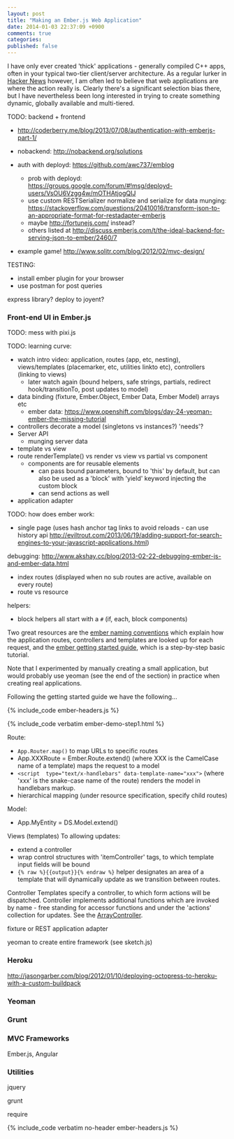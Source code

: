 ```yaml
---
layout: post
title: "Making an Ember.js Web Application"
date: 2014-01-03 22:37:09 +0900
comments: true
categories: 
published: false
---
```


I have only ever created 'thick' applications - generally compiled C++ apps, often in your typical two-tier client/server architecture. As a regular lurker in [Hacker News](http://ycombinator.com) however, I am often led to believe that web applications are where the action really is. Clearly there's a significant selection bias there, but I have nevertheless been long interested in trying to create something dynamic, globally available and multi-tiered.

TODO: backend + frontend

- http://coderberry.me/blog/2013/07/08/authentication-with-emberjs-part-1/
- nobackend: http://nobackend.org/solutions
- auth with deployd: https://github.com/awc737/emblog
  - prob with deployd: https://groups.google.com/forum/#!msg/deployd-users/VsOU6Vzgg4w/mOTHAtjogQIJ
  - use custom RESTSerializer normalize and serialize for data munging: https://stackoverflow.com/questions/20410016/transform-json-to-an-appropriate-format-for-restadapter-emberjs
  - maybe http://fortunejs.com/ instead?
  - others listed at http://discuss.emberjs.com/t/the-ideal-backend-for-serving-json-to-ember/2460/7

- example game! http://www.solitr.com/blog/2012/02/mvc-design/

TESTING: 
 - install ember plugin for your browser
 - use postman for post queries

express library?
deploy to joyent?

### Front-end UI in Ember.js

TODO: mess with pixi.js

TODO: learning curve:

- watch intro video: application, routes (app, etc, nesting), views/templates (placemarker, etc, utilities linkto etc), controllers (linking to views)
   - later watch again (bound helpers, safe strings, partials, redirect hook/transitionTo, post updates to model)
- data binding (fixture, Ember.Object, Ember Data, Ember Model) arrays etc
   - ember data: https://www.openshift.com/blogs/day-24-yeoman-ember-the-missing-tutorial
- controllers decorate a model (singletons vs instances?) 'needs'?
- Server API
   - munging server data
- template vs view
- route renderTemplate() vs render vs view vs partial vs component
  - components are for reusable elements
     - can pass bound parameters, bound to 'this' by default, but can also be used as a 'block' with 'yield' keyword injecting the custom block
     - can send actions as well
- application adapter

TODO: how does ember work:

- single page (uses hash anchor tag links to avoid reloads - can use history api http://eviltrout.com/2013/06/19/adding-support-for-search-engines-to-your-javascript-applications.html)

debugging:
http://www.akshay.cc/blog/2013-02-22-debugging-ember-js-and-ember-data.html

- index routes (displayed when no sub routes are active, available on every route)
- route vs resource

helpers:
 - block helpers all start with a `#` (if, each, block components)

Two great resources are the [ember naming conventions](http://emberjs.com/guides/concepts/naming-conventions/) which explain how the application routes, controllers and templates are looked up for each request, and the [ember getting started guide](started/adding-a-route-and-template/), which is a step-by-step basic tutorial.

Note that I experimented by manually creating a small application, but would probably use yeoman (see the end of the section) in practice when creating real applications. 

Following the getting started guide we have the following...

{% include_code ember-headers.js %}

{% include_code verbatim ember-demo-step1.html %}

Route: 

- `App.Router.map()` to map URLs to specific routes
- App.XXXRoute = Ember.Route.extend() (where XXX is the CamelCase name of a template) maps the request to a model
- `<script  type="text/x-handlebars" data-template-name="xxx">` (where 'xxx' is the snake-case name of the route) renders the model in handlebars markup.
- hierarchical mapping (under resource specification, specify child routes)

Model:

- App.MyEntity = DS.Model.extend()

Views (templates)
To allowing updates:

- extend a controller
- wrap control structures with 'itemController' tags, to which template input fields will be bound
- `{% raw %}{{output}}{% endraw %}` helper designates an area of a template that will dynamically update as we transition between routes.

Controller
Templates specify a controller, to which form actions will be dispatched. Controller implements additional functions which are invoked by name - free standing for accessor functions and under the 'actions' collection for updates. See the [ArrayController](http://emberjs.com/api/classes/Ember.ArrayController.html#method_filterProperty).

fixture or REST application adapter

yeoman to create entire framework (see sketch.js)

### Heroku
http://jasongarber.com/blog/2012/01/10/deploying-octopress-to-heroku-with-a-custom-buildpack

### Yeoman

### Grunt

### MVC Frameworks

Ember.js, Angular

### Utilities

jquery

grunt

require

{% include_code verbatim no-header ember-headers.js %}

